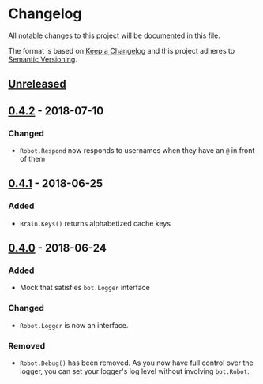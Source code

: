 # Changelog

All notable changes to this project will be documented in this file.

The format is based on [Keep a Changelog](http://keepachangelog.com/en/1.0.0/)
and this project adheres to [Semantic Versioning](http://semver.org/spec/v2.0.0.html).

## [Unreleased](https://github.com/botopolis/bot/compare/v0.4.2...master)

## [0.4.2](https://github.com/botopolis/bot/compare/v0.4.1...v0.4.2) - 2018-07-10

### Changed

- `Robot.Respond` now responds to usernames when they have an `@` in front of them

## [0.4.1](https://github.com/botopolis/bot/compare/v0.4.0...v0.4.1) - 2018-06-25

### Added

- `Brain.Keys()` returns alphabetized cache keys

## [0.4.0](https://github.com/botopolis/bot/compare/v0.3.0...v0.4.0) - 2018-06-24

### Added

- Mock that satisfies `bot.Logger` interface

### Changed

- `Robot.Logger` is now an interface.

### Removed

- `Robot.Debug()` has been removed. As you now have full control over the logger, you can set your logger's log level without involving `bot.Robot`.
